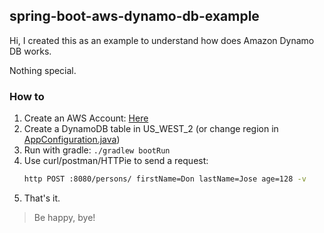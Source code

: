 ## spring-boot-aws-dynamo-db-example

Hi, I created this as an example to understand how does Amazon Dynamo DB works.

Nothing special.

### How to
1. Create an AWS Account: [Here][aws-free-link]
2. Create a DynamoDB table in US_WEST_2 (or change region in [AppConfiguration.java][app_configuration_file])
3. Run with gradle: `./gradlew bootRun`
4. Use curl/postman/HTTPie to send a request:
    ```bash
    http POST :8080/persons/ firstName=Don lastName=Jose age=128 -v
    ```
5. That's it.

>Be happy, bye!


[aws-free-link]: https://aws.amazon.com/free/
[app_configuration_file]: /src/main/java/org/otfusion/training/application/AppConfiguration.java